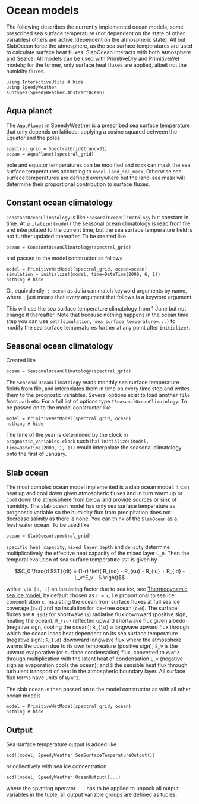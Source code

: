 # Ocean models

The following describes the currently implemented ocean models,
some prescribed sea surface temperature (not dependent on the state
of other variables) others are active (dependent on the atmospheric
state). All but SlabOcean force the atmosphere, as the sea surface temperatures are
used to calculate surface heat fluxes. SlabOcean interacts with both Atmosphere and SeaIce. All models can be used
with PrimitiveDry and PrimitiveWet models; for the former, only
surface heat fluxes are applied, albeit not the humidity fluxes.

```@example ocean
using InteractiveUtils # hide
using SpeedyWeather
subtypes(SpeedyWeather.AbstractOcean)
```

## Aqua planet

The `AquaPlanet` in SpeedyWeather is a prescribed sea surface temperature
that only depends on latitude, applying a cosine squared between the
Equator and the poles

```@example ocean
spectral_grid = SpectralGrid(trunc=31)
ocean = AquaPlanet(spectral_grid)
```

pole and equator temperatures can be modified and `mask` can mask the
sea surface temperatures according to `model.land_sea_mask`. Otherwise
sea surface temperatures are defined everywhere but the land-sea mask
will determine their proportional contribution to surface fluxes.

## Constant ocean climatology

`ConstantOceanClimatology` is like `SeasonalOceanClimatology` but constant in time.
At `initalize!(model)` the seasonal ocean climatology is read from file and interpolated
to the current time, but the sea surface temperature field is not further updated
thereafter. To be created like

```@example ocean
ocean = ConstantOceanClimatology(spectral_grid)
```

and passed to the model constructor as follows

```@example ocean
model = PrimitiveWetModel(spectral_grid, ocean=ocean)
simulation = initialize!(model, time=DateTime(2000, 6, 1))
nothing # hide
```

Or, equivalently, `; ocean` as Julia can match keyword arguments by name,
where `;` just means that every argument that follows is a keyword argument.

This will use the sea surface temperature climatology from 1 June but
not change it thereafter. Note that because nothing happens in the ocean time step
you can use `set!(simulation, sea_surface_temperature=...)` to modify the 
sea surface temperatures further at any point after `initialize!`.

## Seasonal ocean climatology

Created like

```@example ocean
ocean = SeasonalOceanClimatology(spectral_grid)
```

The `SeasonalOceanClimatology` reads monthly sea surface temperature
fields from file, and interpolates them in time on every time step
and writes them to the prognostic variables. Several options
exist to load another `file` from `path` etc. For a full list of
options type `?SeasonalOceanClimatology`. 
To be passed on to the model constructor like

```@example ocean
model = PrimitiveWetModel(spectral_grid; ocean)
nothing # hide
```

The time of the year is determined by the clock in `prognostic_variables.clock`
such that `initialize!(model, time=DateTime(2000, 1, 1))` would interpolate
the seasonal climatology onto the first of January.

## Slab ocean

The most complex ocean model implemented is a slab ocean model:
it can heat up and cool down given atmospheric fluxes and in turn
warm up or cool down the atmosphere from below and provide
sources or sink of humidity. The slab ocean model has
only sea surface temperature as prognostic variable so
the humidity flux from precipitation does not decrease
salinity as there is none. You can think of the `SlabOcean`
as a freshwater ocean. To be used like

```@example ocean
ocean = SlabOcean(spectral_grid)
```

`specific_heat_capacity`, `mixed_layer_depth` and `density` determine
multiplicatively the effective heat capacity of the mixed layer
``C_0``. Then the temporal evolution of sea surface temperature ``SST``
is given by


```math
C_0 \frac{d SST}{dt} = (1-r) \left( R_{sd} - R_{su} - R_{lu} + R_{ld} - L_v*E_v - S \right)
```

with ``r \in [0, 1]`` an insulating factor due to sea ice, see [Thermodynamic sea ice model](@ref),
by default chosen as ``r = c``, i.e proportional to sea ice concentration ``c``, insulating
the ocean from surface fluxes at full sea ice coverage (``c=1``) and no insulation for
ice-free ocean (``c=0``). The surface fluxes are ``R_{sd}`` for shortwave (``s``) radiative
flux downward (positive sign, heating the ocean); ``R_{su}`` reflected upward shortwave flux
given albedo (negative sign, cooling the ocean); ``R_{lu}`` a longwave upward flux through
which the ocean loses heat dependent on its sea surface temperature (negative sign);
``R_{ld}`` downward longwave flux where the atmosphere warms the ocean due to its own
tempreature (positive sign); ``E_v`` is the upward evaporative (or surface condensation) flux,
converted to ``W/m^2`` through multiplication with the latent heat of condensation
``L_v`` (negative sign as evaporation cools the ocean); and ``S`` the sensible heat flux
through turbulent transport of heat in the atmospheric boundary layer. All surface flux
terms have units of ``W/m^2``.

The slab ocean is then passed on to the model constructor as with all other
ocean models

```@example ocean
model = PrimitiveWetModel(spectral_grid; ocean)
nothing # hide
```

## Output

Sea surface temperature output is added like

```@example ocean
add!(model, SpeedyWeather.SeaSurfaceTemperatureOutput())
```

or collectively with sea ice concentration

```@example ocean
add!(model, SpeedyWeather.OceanOutput()...)
```

where the splatting operator `...` has to be applied to unpack all output variables in
the tuple, all output variable groups are defined as tuples.
